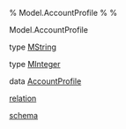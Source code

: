 % Model.AccountProfile
% 
% 

Model.AccountProfile

type [MString](Model-AccountProfile.html#t:MString)

type [MInteger](Model-AccountProfile.html#t:MInteger)

data [AccountProfile](Model-AccountProfile.html#t:AccountProfile)

[relation](Model-AccountProfile.html#v:relation)

[schema](Model-AccountProfile.html#v:schema)
